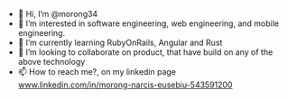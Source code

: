- 👋 Hi, I’m @morong34
- 👀 I’m interested in software engineering, web engineering, and mobile engineering.
- 🌱 I’m currently learning RubyOnRails, Angular and Rust
- 💞️ I’m looking to collaborate on product, that have build on any of the above technology
- 📫 How to reach me?, on my linkedin page www.linkedin.com/in/morong-narcis-eusebiu-543591200

<!---
morong34/morong34 is a ✨ special ✨ repository because its `README.md` (this file) appears on your GitHub profile.
You can click the Preview link to take a look at your changes.
--->
